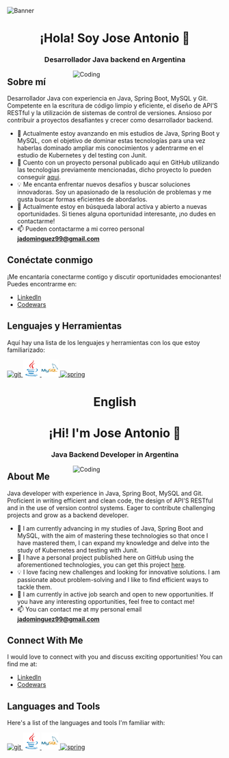 ![Banner](https://drive.google.com/uc?id=11dJfbMtcPzNUlmHfnFTWqHgQYZ_DNAPk)
<h1 align="center">¡Hola! Soy Jose Antonio 👋</h1>
<h3 align="center">Desarrollador Java backend en Argentina</h3>
<img align="right" alt= "Coding" width="350" src="https://media3.giphy.com/media/v1.Y2lkPTc5MGI3NjExZWRkNGQ1MDEwYjZjZmRlMjNkZDMyMzM2MGVjYWE4ZmM1ZDFjYmEyMyZlcD12MV9pbnRlcm5hbF9naWZzX2dpZklkJmN0PWc/qgQUggAC3Pfv687qPC/giphy.gif">

## Sobre mí
Desarrollador Java con experiencia en Java, Spring Boot, MySQL y Git. Competente en la escritura de código limpio
y eficiente, el diseño de API’S RESTful y la utilización de sistemas de control de versiones. Ansioso por contribuir a
proyectos desafiantes y crecer como desarrollador backend.
- 🔭 Actualmente estoy avanzando en mis estudios de Java, Spring Boot y MySQL, con el objetivo de dominar estas tecnologías para una vez haberlas dominado  ampliar mis conocimientos y adentrarme en el estudio de Kubernetes y del testing con Junit.
- 🌱 Cuento con un proyecto personal publicado aqui en GitHub utilizando las tecnologias previamente mencionadas, dicho proyecto lo pueden conseguir [aqui](https://github.com/Jaracax/SpinWordsAPI).
- 💡 Me encanta enfrentar nuevos desafíos y buscar soluciones innovadoras. Soy un apasionado de la resolución de problemas y me gusta buscar formas eficientes de abordarlos.
- 💼 Actualmente estoy en búsqueda laboral activa y abierto a nuevas oportunidades. Si tienes alguna oportunidad interesante, ¡no dudes en contactarme!
- 📫 Pueden contactarme a mi correo personal **jadominguez99@gmail.com**


## Conéctate conmigo

¡Me encantaría conectarme contigo y discutir oportunidades emocionantes! Puedes encontrarme en:

- [LinkedIn](https://linkedin.com/in/jaracax)
- [Codewars](https://www.codewars.com/users/Jaracax)

## Lenguajes y Herramientas

Aquí hay una lista de los lenguajes y herramientas con los que estoy familiarizado:
<p align="left"> <a href="https://git-scm.com/" target="_blank" rel="noreferrer"> <img src="https://www.vectorlogo.zone/logos/git-scm/git-scm-icon.svg" alt="git" width="40" height="40"/> </a> <a href="https://www.java.com" target="_blank" rel="noreferrer"> <img src="https://raw.githubusercontent.com/devicons/devicon/master/icons/java/java-original.svg" alt="java" width="40" height="40"/> </a> <a href="https://www.mysql.com/" target="_blank" rel="noreferrer"> <img src="https://raw.githubusercontent.com/devicons/devicon/master/icons/mysql/mysql-original-wordmark.svg" alt="mysql" width="40" height="40"/> </a> <a href="https://spring.io/" target="_blank" rel="noreferrer"> <img src="https://www.vectorlogo.zone/logos/springio/springio-icon.svg" alt="spring" width="40" height="40"/> </a> </p>


<h1 align="center"> English </h1>
<h1 align="center">¡Hi! I'm Jose Antonio 👋</h1>
<h3 align="center">Java Backend Developer in Argentina</h3>
<img align="right" alt= "Coding" width="350"src="https://media3.giphy.com/media/v1.Y2lkPTc5MGI3NjExZWRkNGQ1MDEwYjZjZmRlMjNkZDMyMzM2MGVjYWE4ZmM1ZDFjYmEyMyZlcD12MV9pbnRlcm5hbF9naWZzX2dpZklkJmN0PWc/qgQUggAC3Pfv687qPC/giphy.gif">

## About Me
Java developer with experience in Java, Spring Boot, MySQL and Git. Proficient in writing efficient and clean code,
the design of API'S RESTful and in the use of version control systems. Eager to contribute
challenging projects and grow as a backend developer.
- 🔭 I am currently advancing in my studies of Java, Spring Boot and MySQL, with the
  aim of mastering these technologies so that once I have mastered them,
  I can expand my knowledge and delve into the study of Kubernetes and testing with Junit.
- 🌱 I have a personal project published here on GitHub using the aforementioned technologies,
  you can get this project [here](https://github.com/Jaracax/SpinWordsAPI).
- 💡 I love facing new challenges and looking for innovative solutions.
  I am passionate about problem-solving and I like to find efficient ways to tackle them.
- 💼 I am currently in active job search and open to new opportunities.
  If you have any interesting opportunities, feel free to contact me!
- 📫 You can contact me at my personal email **jadominguez99@gmail.com**

## Connect With Me
I would love to connect with you and discuss exciting opportunities! You can find me at:

- [LinkedIn](https://linkedin.com/in/jaracax)
- [Codewars](https://www.codewars.com/users/Jaracax)

## Languages and Tools

Here's a list of the languages and tools I'm familiar with:
<p align="left"> <a href="https://git-scm.com/" target="_blank" rel="noreferrer"> <img src="https://www.vectorlogo.zone/logos/git-scm/git-scm-icon.svg" alt="git" width="40" height="40"/> </a> <a href="https://www.java.com" target="_blank" rel="noreferrer"> <img src="https://raw.githubusercontent.com/devicons/devicon/master/icons/java/java-original.svg" alt="java" width="40" height="40"/> </a> <a href="https://www.mysql.com/" target="_blank" rel="noreferrer"> <img src="https://raw.githubusercontent.com/devicons/devicon/master/icons/mysql/mysql-original-wordmark.svg" alt="mysql" width="40" height="40"/> </a> <a href="https://spring.io/" target="_blank" rel="noreferrer"> <img src="https://www.vectorlogo.zone/logos/springio/springio-icon.svg" alt="spring" width="40" height="40"/> </a> </p>
